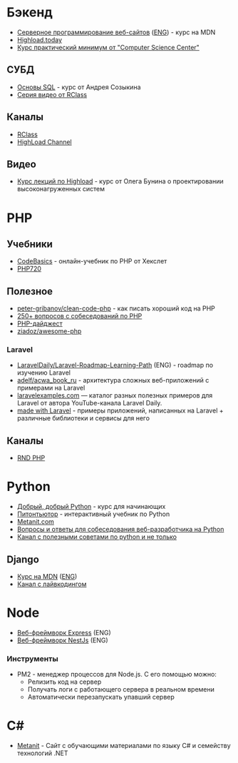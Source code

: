 # Бэкенд

- [Серверное программирование веб-сайтов](https://developer.mozilla.org/ru/docs/Learn/Server-side) ([ENG](https://developer.mozilla.org/en-US/docs/Learn/Server-side)) - курс на MDN
- [Highload.today](https://highload.today)
- [Курс практический минимум от "Computer Science Center"](https://www.youtube.com/playlist?list=PLlb7e2G7aSpT5DX9rQKnmZMK0DG7dWrUc)

## СУБД

- [Основы SQL](https://www.youtube.com/playlist?list=PLtPJ9lKvJ4oh5SdmGVusIVDPcELrJ2bsT) - курс от Андрея Созыкина
- [Серия видео от RClass](https://www.youtube.com/playlist?list=PLf30vI0hEi1v435cBmZSHkr1QAJdOk9mb)

## Каналы

- [RClass](https://www.youtube.com/c/Rclass)
- [HighLoad Channel](https://www.youtube.com/user/profyclub)

## Видео

- [Курс лекций по Highload](https://www.youtube.com/playlist?list=PL4_hYwCyhAvZuoK6Y0FaCh-25jEYtBvDo) - курс от Олега Бунина о проектировании высоконагруженных систем

# PHP

## Учебники

- [CodeBasics](https://ru.code-basics.com/languages/php) - онлайн-учебник по PHP от Хекслет
- [PHP720](https://php720.com/)

## Полезное

- [peter-gribanov/clean-code-php](https://github.com/peter-gribanov/clean-code-php) - как писать хороший код на PHP
- [250+ вопросов с собеседований по PHP](https://techrocks.ru/2021/04/18/250-php-job-interview-questions/)
- [PHP-дайджест](https://habr.com/ru/users/pronskiy/posts/)
- [ziadoz/awesome-php](https://github.com/ziadoz/awesome-php)

### Laravel

- [LaravelDaily/Laravel-Roadmap-Learning-Path](https://github.com/LaravelDaily/Laravel-Roadmap-Learning-Path) (ENG) - roadmap по изучению Laravel
- [adelf/acwa_book_ru](https://github.com/adelf/acwa_book_ru) - архитектура сложных веб-приложений с примерами на Laravel
- [laravelexamples.com](https://laravelexamples.com) — каталог разных полезных примеров для Laravel от автора YouTube-канала Laravel Daily.
- [made with Laravel](https://madewithlaravel.com) - примеры приложений, написанных на Laravel + различные библиотеки и сервисы для него

## Каналы

- [RND PHP](https://www.youtube.com/channel/UC1KvBdMDxZpsOecra6-Kw6g)

# Python

- [Добрый, добрый Python](https://www.youtube.com/playlist?list=PLA0M1Bcd0w8yWHh2V70bTtbVxJICrnJHd) - курс для начинающих
- [Питонтьютор](https://pythontutor.ru) - интерактивный учебник по Python
- [Metanit.com](https://metanit.com/python/)
- [Вопросы и ответы для собеседования веб-разработчика на Python](https://blog.pilosus.org/posts/2019/12/08/python-interview-questions-ru/)
- [Канал с полезными советами по python и не только](https://www.youtube.com/channel/UC9MK8SybZcrHR3CUV4NMy2g)

## Django

- [Курс на MDN](https://developer.mozilla.org/ru/docs/Learn/Server-side/Django) ([ENG](https://developer.mozilla.org/en-US/docs/Learn/Server-side/Django))
- [Канал с лайвкодингом](https://www.youtube.com/channel/UCO8aN1B8ncJM09rohGvOiCQ)

# Node

- [Веб-фреймворк Express](https://developer.mozilla.org/en-US/docs/Learn/Server-side/Express_Nodejs) (ENG)
- [Веб-фреймворк NestJs](https://docs.nestjs.com/) (ENG)

### Инструменты

- PM2 - менеджер процессов для Node.js. С его помощью можно:
  - Релизить код на сервер
  - Получать логи с работающего сервера в реальном времени
  - Автоматически перезапускать упавший сервер

# C#

- [Metanit](https://metanit.com/sharp/) - Сайт с обучающими материалами по языку C# и семейству технологий .NET
